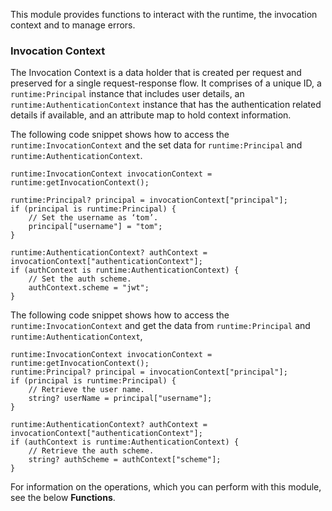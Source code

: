 This module provides functions to interact with the runtime, the invocation context and to manage errors.

### Invocation Context

The Invocation Context is a data holder that is created per request and preserved for a single request-response flow. It comprises of a unique ID, a `runtime:Principal` instance that includes user details, an `runtime:AuthenticationContext` instance that has the authentication related details if available, and an attribute map to hold context information.

The following code snippet shows how to access the `runtime:InvocationContext` and the set data for `runtime:Principal` and `runtime:AuthenticationContext`.
```ballerina
runtime:InvocationContext invocationContext = runtime:getInvocationContext();

runtime:Principal? principal = invocationContext["principal"];
if (principal is runtime:Principal) {
    // Set the username as ‘tom’.
    principal["username"] = "tom";
}

runtime:AuthenticationContext? authContext = invocationContext["authenticationContext"];
if (authContext is runtime:AuthenticationContext) {
    // Set the auth scheme.
    authContext.scheme = "jwt";
}
```

The following code snippet shows how to access the `runtime:InvocationContext` and get the data from `runtime:Principal` and `runtime:AuthenticationContext`,
```ballerina
runtime:InvocationContext invocationContext = runtime:getInvocationContext();
runtime:Principal? principal = invocationContext["principal"];
if (principal is runtime:Principal) {
    // Retrieve the user name.
    string? userName = principal["username"];
}

runtime:AuthenticationContext? authContext = invocationContext["authenticationContext"];
if (authContext is runtime:AuthenticationContext) {
    // Retrieve the auth scheme.
    string? authScheme = authContext["scheme"];
}
```

For information on the operations, which you can perform with this module, see the below **Functions**.
